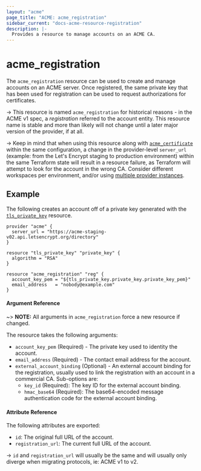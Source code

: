 ```yaml
---
layout: "acme"
page_title: "ACME: acme_registration"
sidebar_current: "docs-acme-resource-registration"
description: |-
  Provides a resource to manage accounts on an ACME CA.
---
```


# acme_registration

The `acme_registration` resource can be used to create and manage accounts on an
ACME server. Once registered, the same private key that has been used for
registration can be used to request authorizations for certificates.

-> This resource is named `acme_registration` for historical reasons - in the
ACME v1 spec, a _registration_ referred to the account entity.  This resource
name is stable and more than likely will not change until a later major version
of the provider, if at all.

-> Keep in mind that when using this resource along with
[`acme_certificate`][resource-acme-certificate] within the same configuration, a
change in the provider-level `server_url` (example: from the Let's Encrypt
staging to production environment) within the same Terraform state will result
in a resource failure, as Terraform will attempt to look for the account in the
wrong CA. Consider different workspaces per environment, and/or using [multiple
provider instances][multiple-provider-instances].

[resource-acme-certificate]: /docs/providers/acme/r/certificate.html
[multiple-provider-instances]: /docs/configuration/providers.html#multiple-provider-instances

## Example

The following creates an account off of a private key generated with the
[`tls_private_key`][resource-tls-private-key] resource.

[resource-tls-private-key]: /docs/providers/tls/r/private_key.html

```hcl
provider "acme" {
  server_url = "https://acme-staging-v02.api.letsencrypt.org/directory"
}

resource "tls_private_key" "private_key" {
  algorithm = "RSA"
}

resource "acme_registration" "reg" {
  account_key_pem = "${tls_private_key.private_key.private_key_pem}"
  email_address   = "nobody@example.com"
}
```

#### Argument Reference

~> **NOTE:** All arguments in `acme_registration` force a new resource if
changed.

The resource takes the following arguments:

* `account_key_pem` (Required) - The private key used to identity the account.
* `email_address` (Required) - The contact email address for the account.
* `external_account_binding` (Optional) - An external account binding for the
  registration, usually used to link the registration with an account in a
  commercial CA. Sub-options are:
    - `key_id` (Required): The key ID for the external account binding.
    - `hmac_base64` (Required): The base64-encoded message authentication code
      for the external account binding.

#### Attribute Reference

The following attributes are exported:

* `id`: The original full URL of the account.
* `registration_url`: The current full URL of the account.

-> `id` and `registration_url` will usually be the same and will usually only
diverge when migrating protocols, ie: ACME v1 to v2.
